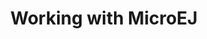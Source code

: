 ---
layout: full.html
algolia: true
title: Working with MicroEJ
description: Working with MicroEJ
order: 3000
---